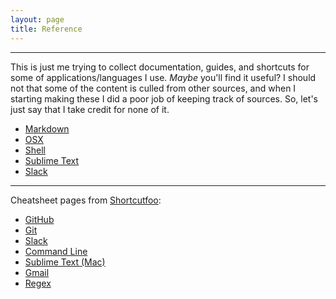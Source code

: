```yaml
---
layout: page
title: Reference
---
```


---

This is just me trying to collect documentation, guides, and shortcuts for some of applications/languages I use. *Maybe* you'll find it useful? I should not that some of the content is culled from other sources, and when I starting making these I did a poor job of keeping track of sources. So, let's just say that I take credit for none of it.  

- [Markdown](/resources/reference/markdown)
- [OSX](/resources/reference/osx)
- [Shell](/resources/reference/shell)
- [Sublime Text](/resources/reference/sublime-text)
- [Slack](/resources/reference/slack)

---

Cheatsheet pages from [Shortcutfoo](https://www.shortcutfoo.com/):

- [GitHub](https://www.shortcutfoo.com/app/dojos/github/cheatsheet)
- [Git](https://www.shortcutfoo.com/app/dojos/git/cheatsheet)
- [Slack](https://www.shortcutfoo.com/app/dojos/slack/cheatsheet)
- [Command Line](https://www.shortcutfoo.com/app/dojos/command-line/cheatsheet)
- [Sublime Text (Mac)](https://www.shortcutfoo.com/app/dojos/sublime-text-2-mac/cheatsheet)
- [Gmail](https://www.shortcutfoo.com/app/dojos/gmail/cheatsheet)
- [Regex](https://www.shortcutfoo.com/app/dojos/regex/cheatsheet)
